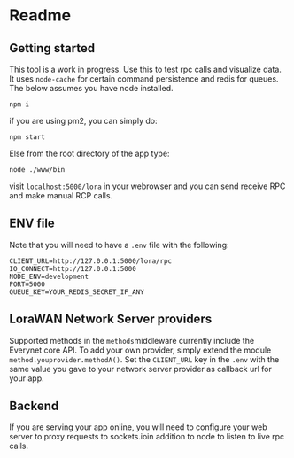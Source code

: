 # Readme

## Getting started

This tool is a work in progress. Use this to test rpc calls and visualize data. It uses `node-cache` for certain command persistence and redis for queues. The below assumes you have node installed.

```
npm i
```

if you are using pm2, you can simply do:

```
npm start
```

Else from the root directory of the app type:

```
node ./www/bin
```

visit `localhost:5000/lora` in your webrowser and you can send receive RPC and make manual RCP calls.

## ENV file

Note that you will need to have a `.env` file with the following:

```
CLIENT_URL=http://127.0.0.1:5000/lora/rpc
IO_CONNECT=http://127.0.0.1:5000
NODE_ENV=development
PORT=5000
QUEUE_KEY=YOUR_REDIS_SECRET_IF_ANY
```

## LoraWAN Network Server providers
Supported methods in the `methods`middleware currently include the Everynet core API. To add your own provider, simply extend the module `method.youprovider.methodA()`. Set the `CLIENT_URL` key in the `.env` with the same value you gave to your network server provider as callback url for your app.

## Backend
If you are serving your app online, you will need to configure your web server to proxy requests to sockets.ioin addition to node to listen to live rpc calls.
